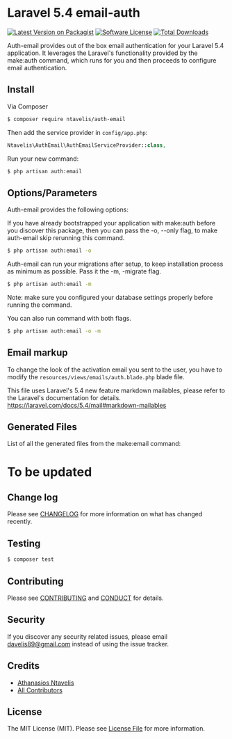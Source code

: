 # Laravel 5.4 email-auth

[![Latest Version on Packagist][ico-version]][link-packagist]
[![Software License][ico-license]](LICENSE.md)
[![Total Downloads][ico-downloads]][link-downloads]


Auth-email provides out of the box email authentication for your Laravel 5.4 application. It leverages the Laravel's functionality provided by the make:auth command, which runs for you and then proceeds to configure email authentication.

## Install

Via Composer

``` bash
$ composer require ntavelis/auth-email
```
Then add the service provider in `config/app.php`:

```php
Ntavelis\AuthEmail\AuthEmailServiceProvider::class,
```

Run your new command:

``` bash
$ php artisan auth:email
```

## Options/Parameters

Auth-email provides the following options:

If you have already bootstrapped your application with make:auth before you discover this package, then you can pass the -o, --only flag, to make auth-email skip rerunning this command.

``` bash
$ php artisan auth:email -o
```

Auth-email can run your migrations after setup, to keep installation process as minimum as possible. Pass it the -m, -migrate flag.

``` bash
$ php artisan auth:email -m
```
Note: make sure you configured your database settings properly before running the command.

You can also run command with both flags.

``` bash
$ php artisan auth:email -o -m
```
## Email markup
To change the look of the activation email you sent to the user, you have to modify the `resources/views/emails/auth.blade.php` blade file.

This file uses Laravel's 5.4 new feature markdown mailables, please refer to the Laravel's documentation for details.
https://laravel.com/docs/5.4/mail#markdown-mailables

## Generated Files
List of all the generated files from the make:email command:

# To be updated

## Change log

Please see [CHANGELOG](CHANGELOG.md) for more information on what has changed recently.

## Testing

``` bash
$ composer test
```

## Contributing

Please see [CONTRIBUTING](CONTRIBUTING.md) and [CONDUCT](CONDUCT.md) for details.

## Security

If you discover any security related issues, please email davelis89@gmail.com instead of using the issue tracker.

## Credits

- [Athanasios Ntavelis][link-author]
- [All Contributors][link-contributors]

## License

The MIT License (MIT). Please see [License File](LICENSE.md) for more information.

[ico-version]: https://img.shields.io/packagist/v/ntavelis/auth-email.svg?style=flat-square
[ico-license]: https://img.shields.io/badge/license-MIT-brightgreen.svg?style=flat-square
[ico-downloads]: https://img.shields.io/packagist/dt/ntavelis/auth-email.svg?style=flat-square

[link-packagist]: https://packagist.org/packages/ntavelis/auth-email
[link-downloads]: https://packagist.org/packages/ntavelis/auth-email
[link-author]: https://github.com/ntavelis
[link-contributors]: ../../contributors
